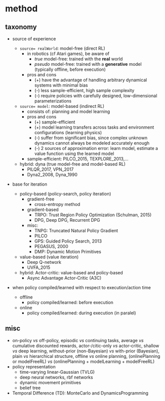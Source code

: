 # method

## taxonomy
* source of experience
  * `source= realWorld`: model-free (direct RL)
    * in robotics (cf Atari games), be aware of
      * _true_ model-free:
        trained with the **real** world
      * _pseudo_ model-free:
        trained with a **generative** model (typically offline, before execution)
    * pros and cons
      * (+) have the advantage of handling arbitrary dynamical systems with minimal bias
      * (-) less sample-efficient, high sample complexity
      * (-) require policies with carefully designed, low-dimensional parameterizations
  * `source= model`: model-based (indirect RL)
    * consists of: planning and model learning
    * pros and cons
      * (+) sample-efficient
      * (+) model learning transfers across tasks and environment configurations (learning physics)
      * (-) suffer from significant bias, since complex unknown dynamics cannot always be modeled accurately enough
      * (-) 2 sources of approximation error: learn model, estimate a value function using the learned model
    * sample-efficient:
      PILCO_2015, TEXPLORE_2013,...
  * hybrid: dyna (true model-free and model-based RL)
    * PILQR_2017, VPN_2017
    * Dyna2_2008, Dyna_1990

* base for iteration
  * policy-based (policy-search, policy iteration)
    * gradient-free
      * cross-entropy method
    * gradient-based
      * TRPO: Trust Region Policy Optimization (Schulman, 2015)
      * DPG, Deep DPG, Recurrent DPG
    * misc:
      * TNPG: Truncated Natural Policy Gradient
      * PILCO
      * GPS: Guided Policy Search, 2013
      * PEGASUS, 2000
      * DMP: Dynamic Motion Primitives
  * value-based (value iteration)
    * Deep Q-network
    * UVFA_2015
  * hybrid: Actor-critic: value-based and policy-based
    * Async Advantage Actor-Critic (A3C)

* when policy compiled/learned with respect to execution/action time
  * offline
    * policy compiled/learned: before execution
  * online
    * policy compiled/learned: during execution (in paralel)

## misc
* on-policy _vs_ off-policy,
  episodic _vs_ continuing tasks,
  average _vs_ cumulative discounted rewards,
  actor-/citic-only _vs_ actor-critic,
  shallow _vs_ deep learning,
  without-prior (non-Bayesian) _vs_ with-prior (Bayesian),
  plain _vs_ hierarchical structure,
  offline _vs_ online planning,
  (onlinePlanning or modelFreeRL) _vs_ (onlinePlanning + modelLearning + modelFreeRL)
* policy representation
  * time-varying linear-Gaussian (TVLG)
  * deep neural networks, rbf networks
  * dynamic movement primitives
  * belief tree
* Temporal Difference (TD):
  MonteCarlo and DynamicsProgramming

